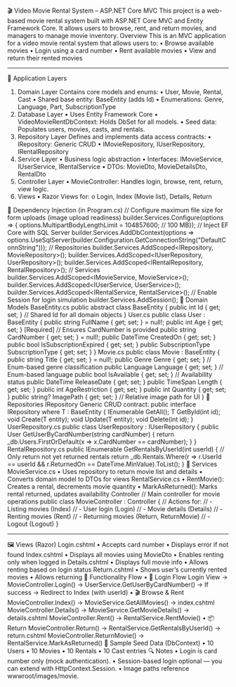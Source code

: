 🎬 Video Movie Rental System – ASP.NET Core MVC
This project is a web-based movie rental system built with ASP.NET Core MVC and Entity Framework Core. It allows users to browse, rent, and return movies, and managers to manage movie inventory.
Overview
This is an MVC application for a video movie rental system that allows users to:
•	Browse available movies
•	Login using a card number
•	Rent available movies
•	View and return their rented movies
________________________________________
🧱 Application Layers
1. Domain Layer
Contains core models and enums:
•	User, Movie, Rental, Cast
•	Shared base entity: BaseEntity (adds Id)
•	Enumerations: Genre, Language, Part, SubscriptionType
2. Database Layer
•	Uses Entity Framework Core
•	VideoMovieRentDbContext: Holds DbSet<T> for all models.
•	Seed data: Populates users, movies, casts, and rentals.
3. Repository Layer
Defines and implements data access contracts:
•	IRepository<T>: Generic CRUD
•	IMovieRepository, IUserRepository, IRentalRepository
4. Service Layer
•	Business logic abstraction
•	Interfaces: IMovieService, IUserService, IRentalService
•	DTOs: MovieDto, MovieDetailsDto, RentalDto
5. Controller Layer
•	MovieController: Handles login, browse, rent, return, view logic.
6. Views
•	Razor Views for:
o	Login, Index (Movie list), Details, Return

🔁 Dependency Injection (in Program.cs)
// Configure maximum file size for form uploads (image upload readiness)
builder.Services.Configure<FormOptions>(options => {
    options.MultipartBodyLengthLimit = 104857600; // 100 MB});
// Inject EF Core with SQL Server
builder.Services.AddDbContext<VideoMovieRentDbContext>(options =>
    options.UseSqlServer(builder.Configuration.GetConnectionString("DefaultConnString")));
// Repositories
builder.Services.AddScoped<IRepository<Movie>, MovieRepository>();
builder.Services.AddScoped<IUserRepository, UserRepository>();
builder.Services.AddScoped<IRentalRepository, RentalRepository>();
// Services
builder.Services.AddScoped<IMovieService, MovieService>();
builder.Services.AddScoped<IUserService, UserService>();
builder.Services.AddScoped<IRentalService, RentalService>();
// Enable Session for login simulation
builder.Services.AddSession();
📁 Domain Models
BaseEntity.cs
public abstract class BaseEntity
{
    public int Id { get; set; } // Shared Id for all domain objects
}
User.cs
public class User : BaseEntity
{
    public string FullName { get; set; } = null!;
    public int Age { get; set; }
    [Required] // Ensures CardNumber is provided
    public string CardNumber { get; set; } = null!;
    public DateTime CreatedOn { get; set; }
    public bool IsSubscriptionExpired { get; set; }
    public SubscriptionType SubscriptionType { get; set; }
}
Movie.cs
public class Movie : BaseEntity
{
    public string Title { get; set; } = null!;
    public Genre Genre { get; set; }           // Enum-based genre classification
    public Language Language { get; set; }     // Enum-based language
    public bool IsAvailable { get; set; }      // Availability status
    public DateTime ReleaseDate { get; set; }
    public TimeSpan Length { get; set; }
    public int AgeRestriction { get; set; }
    public int Quantity { get; set; }
    public string? ImagePath { get; set; }     // Relative image path for UI
}
📂 Repositories
IRepository<T>
Generic CRUD contract:
public interface IRepository<T> where T : BaseEntity
{
    IEnumerable<T> GetAll();
    T GetById(int id);
    void Create(T entity);
    void Update(T entity);
    void Delete(int id);
}
UserRepository.cs
public class UserRepository : IUserRepository
{
    public User GetUserByCardNumber(string cardNumber)
    {
        return _db.Users.FirstOrDefault(x => x.CardNumber == cardNumber);
    }
}
RentalRepository.cs
public IEnumerable<Rental> GetRentalsByUserId(int userId)
{
    // Only return not yet returned rentals
    return _db.Rentals.Where(r => r.UserId == userId && r.ReturnedOn == DateTime.MinValue).ToList();
}
🔧 Services
MovieService.cs
•	Uses repository to return movie list and details
•	Converts domain model to DTOs for views
RentalService.cs
•	RentMovie(): Creates a rental, decrements movie quantity
•	MarkAsReturned(): Marks rental returned, updates availability
Controller
// Main controller for movie operations
public class MovieController : Controller
{
    // Actions for:
    // - Listing movies (Index)
    // - User login (Login)
    // - Movie details (Details)
    // - Renting movies (Rent)
    // - Returning movies (Return, ReturnMovie)
    // - Logout (Logout)
}
________________________________________
🖼️ Views (Razor)
Login.cshtml
•	Accepts card number
•	Displays error if not found
Index.cshtml
•	Displays all movies using MovieDto
•	Enables renting only when logged in
Details.cshtml
•	Displays full movie info
•	Allows renting based on login status
Return.cshtml
•	Shows user’s currently rented movies
•	Allows returning
🎯 Functionality Flow
•	🔐 Login Flow
Login View → MovieController.Login() → UserService.GetUserByCardNumber()
→ If success → Redirect to Index (with userId)
•	🎬 Browse & Rent
MovieController.Index() → MovieService.GetAllMovies() → index.cshtml
MovieController.Details() → MovieService.GetMovieDetails() → details.cshtml
MovieController.Rent() → RentalService.RentMovie()
•	📦 Return
MovieController.Return() → RentalService.GetRentalsByUserId() → return.cshtml
MovieController.ReturnMovie() → RentalService.MarkAsReturned()
🧪 Sample Seed Data (DbContext)
•	10 Users
•	10 Movies
•	10 Rentals
•	10 Cast entries
🔍 Notes
•	Login is card number only (mock authentication).
•	Session-based login optional — you can extend with HttpContext.Session.
•	Image paths reference wwwroot/images/movie.